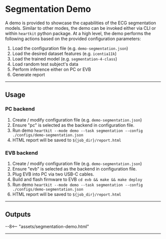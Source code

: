 # Segmentation Demo

A demo is provided to showcase the capabilities of the ECG segmentation models. Similar to other modes, the demo can be invoked either via CLI or within `heartkit` python package. At a high level, the demo performs the following actions based on the provided configuration parameters:

1. Load the configuration file (e.g. `demo-segmentation.json`)
1. Load the desired dataset features (e.g. `icentia11k`)
1. Load the trained model (e.g. `segmentation-4-class`)
1. Load random test subject's data
1. Perform inference either on PC or EVB
1. Generate report

---

## <span class="sk-h2-span">Usage</span>

### PC backend

1. Create / modify configuration file (e.g. `demo-segmentation.json`)
1. Ensure "pc" is selected as the backend in configuration file.
1. Run demo `heartkit --mode demo --task segmentation --config ./configs/demo-segmentation.json`
1. HTML report will be saved to `${job_dir}/report.html`

### EVB backend

1. Create / modify configuration file (e.g. `demo-segmentation.json`)
1. Ensure "evb" is selected as the backend in configuration file.
1. Plug EVB into PC via two USB-C cables.
1. Build and flash firmware to EVB `cd evb && make && make deploy`
1. Run demo `heartkit --mode demo --task segmentation --config ./configs/demo-segmentation.json`
1. HTML report will be saved to `${job_dir}/report.html`

---

## <span class="sk-h2-span">Outputs</span>


<div class="sk-plotly-graph-div">
--8<-- "assets/segmentation-demo.html"
</div>

---
